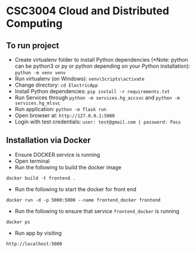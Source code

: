 # CSC3004 Cloud and Distributed Computing

## To run project
- Create virtualenv folder to install Python dependencies (*Note: python can be python3 or py or python depending on your Python installation): ```python -m venv venv```
- Run virtualenv (on Windows): ```venv\Scripts\activate```
- Change directory: ```cd ElectricApp```
- Install Python dependencies: ```pip install -r requirements.txt```
- Run Services through ```python -m services.hg_accsvc``` and ```python -m services.hg_mlsvc```
- Run application: ```python -m flask run```
- Open browser at: ```http://127.0.0.1:5000```
- Login with test credentials: ```user: test@gmail.com | password: Pass```

## Installation via Docker
- Ensure DOCKER service is running
- Open terminal
- Run the following to build the docker image
```
docker build -t frontend .
```
- Run the following to start the docker for front end
``` 
docker run -d -p 5000:5000 --name frontend_docker frontend
```
- Run the following to ensure that service ```frontend_docker``` is running
```
docker ps
``` 
- Run app by visiting 
```
http://localhost:5000
```
